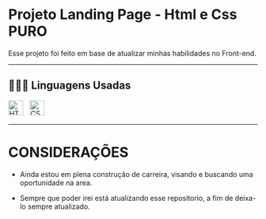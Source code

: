 # Projeto Landing Page - Html e Css PURO

Esse projeto foi feito em base de atualizar minhas habilidades no Front-end.

---

## 👨🏽‍💻 Linguagens Usadas

<img 
    align="left" 
    alt="HTML"
    title="HTML" 
    width="30px" 
    style="padding-right: 10px;" 
    src="https://cdn.jsdelivr.net/gh/devicons/devicon@latest/icons/html5/html5-original.svg" 
/>
<img 
    align="left" 
    alt="CSS" 
    title="CSS"
    width="30px" 
    style="padding-right: 10px;" 
    src="https://cdn.jsdelivr.net/gh/devicons/devicon@latest/icons/css3/css3-original.svg" 
/>

<br/>

<br/>

---

# CONSIDERAÇÕES

* Ainda estou em plena construção de carreira, visando e buscando uma oportunidade na area.

* Sempre que poder irei está atualizando esse repositorio, a fim de deixa-lo sempre atualizado.
